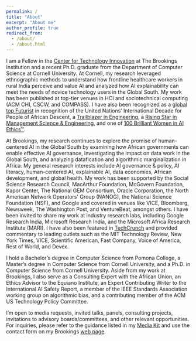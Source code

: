 ```yaml
---
permalink: /
title: "About"
excerpt: "About me"
author_profile: true
redirect_from: 
  - /about/
  - /about.html
---
```


I am a Fellow in the [Center for Technology Innovation](https://www.brookings.edu/centers/center-for-technology-innovation/) at The Brookings Institution and a recent Ph.D. graduate from the Department of Computer Science at Cornell University. At Cornell, my research leveraged ethnographic methods to understand how frontline healthcare workers in rural India perceive and value AI and analyzed how AI explainability can meet the needs of novice technology users in the Global South. My work has been published at top-tier venues in HCI and sociotechnical computing (ACM CHI, CSCW, and COMPASS). I have also been recognized as a [global top Futurist](https://www.mipad.org/classof2024/) in recognition of the United Nations’ International Decade for People of African Descent, a [Trailblazer in Engineering](https://engineering.purdue.edu/Engr/Trailblazers/Fellows), a [Rising Star in Management Science & Engineering](https://msandedei.stanford.edu/events/rising-stars), and one of [100 Brilliant Women in AI Ethics™](https://womeninaiethics.org/the-list/of-2022/).

At Brookings, my research continues to explore the promise of human-centered AI in the Global South by examining how African governments can enable effective AI governance, investigating the impact on data work in the Global South, and analyzing datafication and algorithmic marginalization in Africa. My general research interests include AI governance & policy, AI literacy, human-centered AI, explainable AI, data economies, African development, and global health. My work has been supported by the Social Science Research Council, MacArthur Foundation, McGovern Foundation, Kapor Center, The National GEM Consortium, Oracle Corporation, the North American Network Operators' Group (NANOG), the National Science Foundation (NSF), and Google and covered in venues like VICE, Bloomberg, Newsweek, The Washington Post, and VentureBeat, amongst others. I have been invited to share my work at industry research labs, including Google Research India, Microsoft Research India, and the Microsoft Africa Research Institute (MARI). I have also been featured in [TechCrunch](https://techcrunch.com/2024/05/24/women-in-ai-chinasa-t-okolo-researches-ais-impact-on-the-global-south/) and provided commentary to leading outlets such as the MIT Technology Review, New York Times, VICE, Scientific American, Fast Company, Voice of America, Rest of World, and Devex.

I hold a Bachelor’s degree in Computer Science from Pomona College, a Master’s degree in Computer Science from Cornell University, and a Ph.D. in Computer Science from Cornell University. Aside from my work at Brookings, I also serve as a Consulting Expert with the African Union, an Ethics Advisor to the Equiano Institute, an Expert Contributing Writer to the International AI Safety Report, a member of the IEEE Standards Association working group on algorithmic bias, and a contributing member of the ACM US Technology Policy Committee.

I’m open to media requests, invited talks, panels, consulting projects, invitations to advisory boards/committees, and other relevant opportunities. For inquiries, please refer to the guidance listed in my [Media Kit](https://github.com/chinasatokolo/MediaKit) and use the contact form on my Brookings [web page](https://www.brookings.edu/people/chinasa-t-okolo/).
